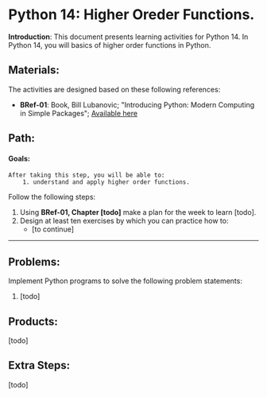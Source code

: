 # Python 14: Higher Oreder Functions.

**Introduction**: This document presents learning activities for Python 14. In Python 14, you will basics of higher order functions in Python.


## Materials:

The activities are designed based on these following references:

- **BRef-01**: Book, Bill Lubanovic; "Introducing Python: Modern Computing in Simple Packages"; [Available here](https://www.oreilly.com/library/view/introducing-python-2nd/9781492051374/) 

## Path:

#### Goals:

```
After taking this step, you will be able to:
	1. understand and apply higher order functions.
```

Follow the following steps:
1. Using **BRef-01, Chapter [todo]** make a plan for the week to learn [todo].
2. Design at least ten exercises by which you can practice how to:
	- [to continue]  

<hr>


## Problems:


Implement Python programs to solve the following problem statements:

1. [todo]

## Products:

[todo]

## Extra Steps:

[todo]